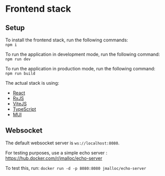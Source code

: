 # Frontend stack

## Setup

To install the frontend stack, run the following commands:  
`npm i`

To run the application in development mode, run the following command:  
`npm run dev`

To run the application in production mode, run the following command:  
`npm run build`

The actual stack is using:

- [React](https://reactjs.org/)
- [RxJS](https://rxjs.dev/)
- [ViteJS](https://vite.dev/)
- [TypeScript](https://www.typescriptlang.org/)
- [MUI](https://mui.com/)


## Websocket

The default websocket server is `ws://localhost:8080`.

For testing purposes, use a simple echo server : https://hub.docker.com/r/jmalloc/echo-server

To test this, run: `docker run -d -p 8080:8080 jmalloc/echo-server`
